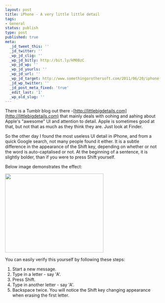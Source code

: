 ```yaml
---
layout: post
title: iPhone - A very little little detail
tags:
- General
status: publish
type: post
published: true
meta:
  _jd_tweet_this: ''
  _jd_twitter: ''
  _wp_jd_clig: ''
  _wp_jd_bitly: http://bit.ly/kM0BzC
  _wp_jd_wp: ''
  _wp_jd_yourls: ''
  _wp_jd_url: ''
  _wp_jd_target: http://www.somethingorothersoft.com/2011/06/20/iphone-a-very-little-little-detail/
  _jd_wp_twitter: ''
  _jd_post_meta_fixed: 'true'
  _edit_last: '1'
  _wp_old_slug: ''
---
```

There is a Tumblr blog out there -[http://littlebigdetails.com](http://littlebigdetails.com) that mainly deals with oohing and aahing about Apple's "awesome" UI and attention to detail. Apple is sometimes good at that, but not that as much as they think they are. Just look at Finder.

So the other day I found the most useless UI detail in iPhone, and from a quick Google search, not many people found it either. It is a subtle difference in the appearance of the Shift key, depending on whether or not the word is auto-captalised or not. At the beginning of a sentence, it is slightly bolder, than if you were to press Shift yourself.

Below image demonstrates the effect:

<img src="{{ site.url }}/images/2011/06/Shift.gif" alt="" title="Shift" width="320" height="256" class="alignnone size-full wp-image-535" />

You can easily verify this yourself by following these steps:

1. Start a new message.
2. Type in a letter - say 'A'.
3. Press Shift.
4. Type in another letter - say 'A'.
5. Backspace twice. You will notice the Shift key changing appearance when erasing the first letter.
